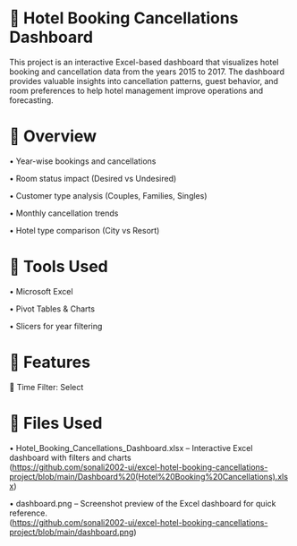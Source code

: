 # 🏨 Hotel Booking Cancellations Dashboard

This project is an interactive Excel-based dashboard that visualizes hotel booking and cancellation data from the years 2015 to 2017. The dashboard provides valuable insights into cancellation patterns, guest behavior, and room preferences to help hotel management improve operations and forecasting.

# 📁 Overview

•	Year-wise bookings and cancellations

•	Room status impact (Desired vs Undesired)

•	Customer type analysis (Couples, Families, Singles)

•	Monthly cancellation trends

•	Hotel type comparison (City vs Resort)


# 📁 Tools Used

•	Microsoft Excel

•	Pivot Tables & Charts

•	Slicers for year filtering


# 📌 Features

  📅 Time Filter: Select
  
# 📁 Files Used

•	Hotel_Booking_Cancellations_Dashboard.xlsx – Interactive Excel dashboard with filters and charts                                                                                                                    
  (https://github.com/sonali2002-ui/excel-hotel-booking-cancellations-project/blob/main/Dashboard%20(Hotel%20Booking%20Cancellations).xlsx)      

•	dashboard.png – Screenshot preview of the Excel dashboard for quick reference.                                                                                                                                       
  (https://github.com/sonali2002-ui/excel-hotel-booking-cancellations-project/blob/main/dashboard.png)

